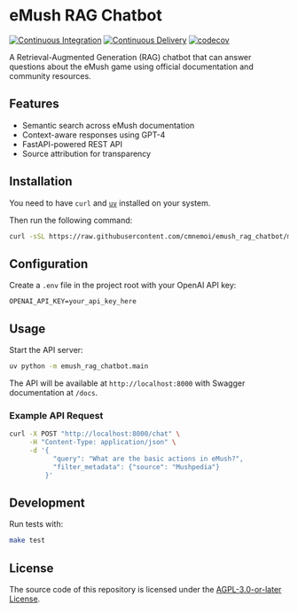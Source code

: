# eMush RAG Chatbot

[![Continuous Integration](https://github.com/cmnemoi/emush_rag_chatbot/actions/workflows/continuous_integration.yaml/badge.svg)](https://github.com/cmnemoi/emush_rag_chatbot/actions/workflows/continuous_integration.yaml)
[![Continuous Delivery](https://github.com/cmnemoi/emush_rag_chatbot/actions/workflows/create_github_release.yaml/badge.svg)](https://github.com/cmnemoi/emush_rag_chatbot/actions/workflows/create_github_release.yaml)
[![codecov](https://codecov.io/gh/cmnemoi/emush_rag_chatbot/graph/badge.svg?token=FLAARH38AG)](https://codecov.io/gh/cmnemoi/emush_rag_chatbot)

A Retrieval-Augmented Generation (RAG) chatbot that can answer questions about the eMush game using official documentation and community resources.

## Features

- Semantic search across eMush documentation
- Context-aware responses using GPT-4
- FastAPI-powered REST API
- Source attribution for transparency

## Installation

You need to have `curl` and [`uv`](https://docs.astral.sh/uv/getting-started/installation/) installed on your system.

Then run the following command:
```bash
curl -sSL https://raw.githubusercontent.com/cmnemoi/emush_rag_chatbot/main/clone-and-install | bash
```

## Configuration

Create a `.env` file in the project root with your OpenAI API key:
```
OPENAI_API_KEY=your_api_key_here
```

## Usage

Start the API server:
```bash
uv python -m emush_rag_chatbot.main
```

The API will be available at `http://localhost:8000` with Swagger documentation at `/docs`.

### Example API Request

```bash
curl -X POST "http://localhost:8000/chat" \
     -H "Content-Type: application/json" \
     -d '{
           "query": "What are the basic actions in eMush?",
           "filter_metadata": {"source": "Mushpedia"}
         }'
```

## Development

Run tests with:
```bash
make test
```

## License

The source code of this repository is licensed under the [AGPL-3.0-or-later License](LICENSE).
